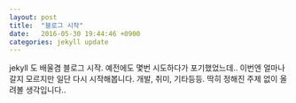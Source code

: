 ```yaml
---
layout: post
title:  "블로그 시작"
date:   2016-05-30 19:44:46 +0900
categories: jekyll update
---
```


jekyll 도 배울겸  블로그 시작. 예전에도 몇번 시도하다가 포기했었느데.. 이번엔 얼마나 갈지 모르지만 일단 다시 시작해봅니다.
개발, 취미, 기타등등. 딱히 정해진 주제 없이 올려볼 생각입니다..


